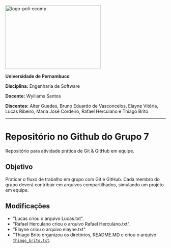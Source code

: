 <!-- <img src="https://w2.solucaoatrio.net.br/somos/upe-ppgec/templates/jsn_solid_pro/images/colors/red/logo-v3.png" alt="logo-poli-ecomp" width="700" height="250"> -->
<img src="https://sites.upe.br/sistemacpa/upe-logo.png" alt="logo-poli-ecomp" width="300" height="200">
<!-- <img src="https://sites.upe.br/sistemacpa/upe-logo.png" alt="logo-poli-ecomp"> -->

**Universidade de Pernambuco**

**Disciplina:** Engenharia de Software

**Docente:** Wylliams Santos



**Discentes:** Alter Guedes, Bruno Eduardo de Vasconcelos, Elayne Vitória, Lucas Ribeiro, Maria José Cordeiro, Rafael Herculano e Thiago Brito

---

# **Repositório no Github do Grupo 7**

Repositório para atividade prática de Git \& GitHub em equipe.

## **Objetivo**

Praticar o fluxo de trabalho em grupo com Git e GitHub. Cada membro do grupo
deverá contribuir em arquivos compartilhados, simulando um projeto em equipe.

## **Modificações**

- "Lucas criou o arquivo Lucas.txt".
- "Rafael Herculano criou o arquivo Rafael Herculano.txt".
- "Elayne criou o arquivo elayne.txt"
- "Thiago Brito organizou os diretórios, README.MD e criou o arquivo [`thiago_brito.txt`](mebers-presentation\thiago_brito.txt).
